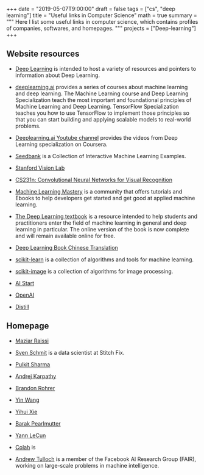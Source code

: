 +++
date = "2019-05-07T9:00:00"
draft = false
tags = ["cs", "deep learning"]
title = "Useful links in Computer Science"
math = true
summary = """
Here I list some useful links in computer science, which contains profiles of companies, softwares, and homepages.
"""
projects = ["Deep-learning"]
+++


## Website resources


- [Deep Learning](http://deeplearning.net/) is intended to host a variety of resources and pointers to information about Deep Learning.

- [deeplearning.ai](https://www.deeplearning.ai/) provides a series of courses about machine learning and deep learning. The Machine Learning course and Deep Learning Specialization teach the most important and foundational principles of Machine Learning and Deep Learning. TensorFlow Specialization teaches you how to use TensorFlow to implement those principles so that you can start building and applying scalable models to real-world problems. 

- [Deeplearning.ai Youtube channel](https://www.youtube.com/channel/UCcIXc5mJsHVYTZR1maL5l9w/featured) provides the videos from Deep Learning specialization on Coursera. 

- [Seedbank](https://research.google.com/seedbank/) is a Collection of Interactive Machine Learning Examples.


- [Stanford Vision Lab](http://vision.stanford.edu/index.html)

- [CS231n: Convolutional Neural Networks for Visual Recognition](http://cs231n.stanford.edu/)


- [Machine Learning Mastery](https://machinelearningmastery.com/) is a community that offers tutorials and Ebooks to help developers get started and get good at applied machine learning.


- [The Deep Learning textbook](http://www.deeplearningbook.org/) is a resource intended to help students and practitioners enter the field of machine learning in general and deep learning in particular. The online version of the book is now complete and will remain available online for free.

- [Deep Learning Book Chinese Translation](https://exacity.github.io/deeplearningbook-chinese/)


- [scikit-learn](https://scikit-learn.org/stable/) is a collection of algorithms and tools for machine learning.

- [scikit-image](https://scikit-image.org/) is a collection of algorithms for image processing.


- [AI Start](http://www.ai-start.com/)

- [OpenAI](https://openai.com/)

- [Distill](https://distill.pub/about/)


## Homepage

- [Maziar Raissi](http://www.dam.brown.edu/people/mraissi/)

- [Sven Schmit](https://schmit.github.io/) is a data scientist at Stitch Fix.

- [Pulkit Sharma](https://www.analyticsvidhya.com/blog/author/pulkits/)



- [Andrej Karpathy](https://cs.stanford.edu/people/karpathy/)

- [Brandon Rohrer](https://brohrer.github.io/blog.html)

- [Yin Wang](http://www.yinwang.org/)

- [Yihui Xie](https://yihui.name/)

- [Barak Pearlmutter](http://www.bcl.hamilton.ie/~barak/)

- [Yann LeCun](http://yann.lecun.com/)


- [Colah](http://colah.github.io/) is 

- [Andrew Tulloch](http://tullo.ch/) is a member of the Facebook AI Research Group (FAIR), working on large-scale problems in machine intelligence.




